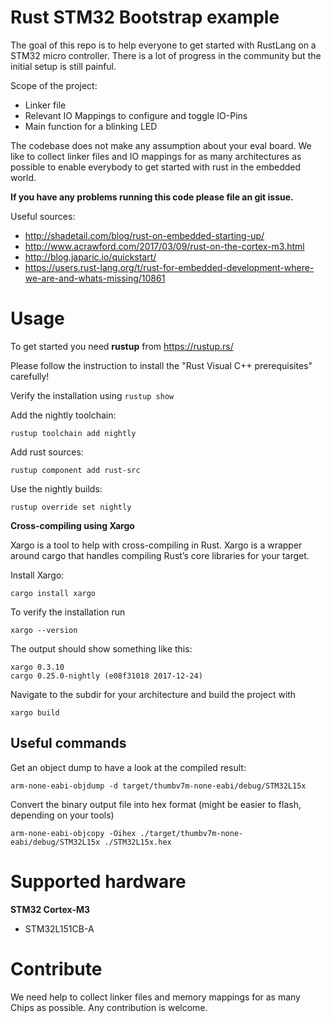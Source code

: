 # Rust STM32 Bootstrap example

The goal of this repo is to help everyone to get started with RustLang on a STM32 micro controller.
There is a lot of progress in the community but the initial setup is still painful.

Scope of the project:
* Linker file
* Relevant IO Mappings to configure and toggle IO-Pins
* Main function for a blinking LED

The codebase does not make any assumption about your eval board. We like to collect linker files and IO mappings for as many architectures as possible to enable everybody to get started with rust in the embedded world.

**If you have any problems running this code please file an git issue.**

Useful sources:
* http://shadetail.com/blog/rust-on-embedded-starting-up/
* http://www.acrawford.com/2017/03/09/rust-on-the-cortex-m3.html
* http://blog.japaric.io/quickstart/
* https://users.rust-lang.org/t/rust-for-embedded-development-where-we-are-and-whats-missing/10861

# Usage

To get started you need **rustup** from https://rustup.rs/

Please follow the instruction to install the "Rust Visual C++ prerequisites" carefully! 

Verify the installation using ``rustup show``

Add the nightly toolchain:

    rustup toolchain add nightly
    
Add rust sources:

    rustup component add rust-src
    
Use the nightly builds:
    
    rustup override set nightly

**Cross-compiling using Xargo**

Xargo is a tool to help with cross-compiling in Rust. Xargo is a wrapper around cargo that handles compiling Rust’s core libraries for your target.
 
 Install Xargo:
 
    cargo install xargo
    
To verify the installation run

    xargo --version
    
The output should show something like this:

    xargo 0.3.10
    cargo 0.25.0-nightly (e08f31018 2017-12-24)

Navigate to the subdir for your architecture and build the project with

    xargo build

## Useful commands

Get an object dump to have a look at the compiled result:

    arm-none-eabi-objdump -d target/thumbv7m-none-eabi/debug/STM32L15x

Convert the binary output file into hex format (might be easier to flash, depending on your tools)

    arm-none-eabi-objcopy -Oihex ./target/thumbv7m-none-eabi/debug/STM32L15x ./STM32L15x.hex

# Supported hardware
**STM32 Cortex-M3**

* STM32L151CB-A


# Contribute
We need help to collect linker files and memory mappings for as many Chips as possible. Any contribution is welcome.
